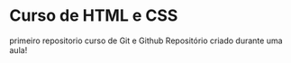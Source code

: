 # Curso de HTML e CSS
primeiro repositorio curso de Git e Github
Repositório criado durante uma aula!
